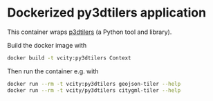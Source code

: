 # Dockerized py3dtilers application

This container wraps [p3dtilers](https://github.com/VCityTeam/py3dtilers) (a Python tool and library).

Build the docker image with

```bash
docker build -t vcity:py3dtilers Context
```

Then run the container e.g. with

```bash
docker run --rm -t vcity:py3dtilers geojson-tiler --help
docker run --rm -t vcity/py3dtilers citygml-tiler --help
```
